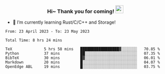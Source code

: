 <h3 align="center">
    Hi~ Thank you for coming!
    <img src="https://media.giphy.com/media/hvRJCLFzcasrR4ia7z/giphy.gif" width="25px">
</h3>

<!--
**pineapple-man/pineapple-man** is a ✨ _special_ ✨ repository because its `README.md` (this file) appears on your GitHub profile.

Here are some ideas to get you started:
- 🔭 I’m currently working on ...
- 🤔 I’m looking for help with ...
- 💬 Ask me about ...
- 📫 How to reach me: ...
- 😄 Pronouns: ...
- ⚡ Fun fact: 
- 👯 I’m looking to collaborate on kubernetes
-->
- 🌱 I’m currently learning Rust/C/C++ and Storage!

<!--START_SECTION:waka-->

```text
From: 23 April 2023 - To: 23 May 2023

Total Time: 8 hrs 24 mins

TeX              5 hrs 58 mins   █████████████████▓░░░░░░░   70.85 %
Python           37 mins         ██░░░░░░░░░░░░░░░░░░░░░░░   07.35 %
BibTeX           30 mins         █▓░░░░░░░░░░░░░░░░░░░░░░░   06.01 %
Markdown         20 mins         █░░░░░░░░░░░░░░░░░░░░░░░░   04.07 %
OpenEdge ABL     19 mins         █░░░░░░░░░░░░░░░░░░░░░░░░   03.75 %
```

<!--END_SECTION:waka-->

